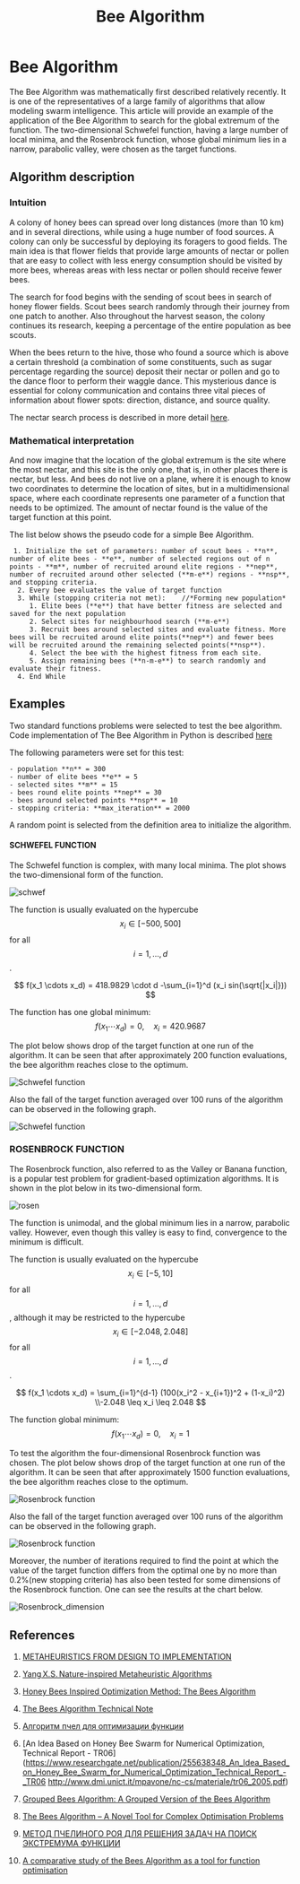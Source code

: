﻿---
layout: default
title: Bee Algorithm
parent: Zero order methods
grand_parent: Methods
nav_order: 3
---

   # Bee Algorithm

   The Bee Algorithm was mathematically first described relatively recently. It is one of the representatives of a large family of algorithms that allow modeling swarm intelligence. This article will provide an example of the application of the Bee Algorithm to search for the global extremum of the function. The two-dimensional Schwefel function, having a large number of local minima, and the Rosenbrock function, whose global minimum lies in a narrow, parabolic valley, were chosen as the target functions.


   ## Algorithm description

   ### Intuition

   A colony of honey bees can spread over long distances (more than 10 km) and in several directions, while using a huge number of food sources. A colony can only be successful by deploying its foragers to good fields. The main idea is that flower fields that provide large amounts of nectar or pollen that are easy to collect with less energy consumption should be visited by more bees, whereas areas with less nectar or pollen should receive fewer bees.

   The search for food begins with the sending of scout bees in search of honey flower fields. Scout bees search randomly through their journey from one patch to another. Also throughout the harvest season, the colony continues its research, keeping a percentage of the entire population as bee scouts.

   When the bees return to the hive, those who found a source which is above a certain threshold (a combination of some constituents, such as sugar percentage regarding the source) deposit their nectar or pollen and go to the dance floor to perform their waggle dance. This mysterious dance is essential for colony communication and contains three vital pieces of information about flower spots: direction, distance, and source quality.

   The nectar search process is described in more detail [here](https://www.researchgate.net/publication/260985621_The_Bees_Algorithm_Technical_Note).

   ### Mathematical interpretation

   And now imagine that the location of the global extremum is the site where the most nectar, and this site is the only one, that is, in other places there is nectar, but less. And bees do not live on a plane, where it is enough to know two coordinates to determine the location of sites, but in a multidimensional space, where each coordinate represents one parameter of a function that needs to be optimized. The amount of nectar found is the value of the target function at this point.

   The list below shows the pseudo code for a simple Bee Algorithm.

     1. Initialize the set of parameters: number of scout bees - **n**, number of elite bees - **e**, number of selected regions out of n points - **m**, number of recruited around elite regions - **nep**, number of recruited around other selected (**m-e**) regions - **nsp**, and stopping criteria.
      2. Every bee evaluates the value of target function
      3. While (stopping criteria not met):    //*Forming new population*
         1. Elite bees (**e**) that have better fitness are selected and saved for the next population
         2. Select sites for neighbourhood search (**m-e**)
         3. Recruit bees around selected sites and evaluate fitness. More bees will be recruited around elite points(**nep**) and fewer bees will be recruited around the remaining selected points(**nsp**).
         4. Select the bee with the highest fitness from each site.
         5. Assign remaining bees (**n-m-e**) to search randomly and evaluate their fitness.
      4. End While

   ## Examples

   Two standard functions problems were selected to test the bee algorithm. Code implementation of The Bee Algorithm in Python is described [here](https://jenyay.net/Programming/Bees)

   The following parameters were set for this test: 

    - population **n** = 300 
    - number of elite bees **e** = 5
    - selected sites **m** = 15
    - bees round elite points **nep** = 30
    - bees around selected points **nsp** = 10
    - stopping criteria: **max_iteration** = 2000

   A random point is selected from the definition area to initialize the algorithm.

   ####  SCHWEFEL FUNCTION

   The Schwefel function is complex, with many local minima. The plot shows the two-dimensional form of the function.

   ![schwef](./Schwefel_function_plot.svg)

   The function is usually evaluated on the hypercube $$ x_i \in [-500, 500] $$  for all $$ i = 1, ..., d $$.

   $$
   f(x_1 \cdots x_d) = 418.9829 \cdot d -\sum_{i=1}^d (x_i sin(\sqrt{|x_i|}))
   $$

   The function has one global minimum: 
   $$
   f(x_1 \cdots x_d) = 0, \quad x_i = 420.9687
   $$

   The plot below shows drop of the target function at one run of the algorithm. It can be seen that after approximately 200 function evaluations, the bee algorithm reaches close to the optimum.

   ![Schwefel function](./Schwefel_function.svg)

   Also the fall of the target function averaged over 100 runs of the algorithm can be observed in the following graph.

   ![Schwefel function](./Schwefel_average.svg)


   ### ROSENBROCK FUNCTION

   The Rosenbrock function, also referred to as the Valley or Banana function, is a popular test problem for gradient-based optimization algorithms. It is shown in the plot below in its two-dimensional form.

   ![rosen](./Rosenbrock_function_plot.svg)

   The function is unimodal, and the global minimum lies in a narrow, parabolic valley. However, even though this valley is easy to find, convergence to the minimum is difficult.

   The function is usually evaluated on the hypercube $$ x_i \in [-5, 10] $$  for all $$ i = 1, ..., d $$, although it may be restricted to the hypercube $$ x_i \in [-2.048, 2.048] $$  for all $$ i = 1, ..., d $$.

   $$
   f(x_1 \cdots x_d) = \sum_{i=1}^{d-1} (100(x_i^2 - x_{i+1})^2 + (1-x_i)^2) \\-2.048 \leq x_i \leq 2.048
   $$

   The function global minimum: 
   $$
   f(x_1 \cdots x_d) = 0, \quad x_i = 1
   $$

   To test the algorithm the four-dimensional Rosenbrock function was chosen. The plot below shows drop of the target function at one run of the algorithm. It can be seen that after approximately 1500 function evaluations, the bee algorithm reaches close to the optimum.

   ![Rosenbrock function](./Rosenbrock_function.svg)

   Also the fall of the target function averaged over 100 runs of the algorithm can be observed in the following graph.

   ![Rosenbrock function](./Rosenbrock_average.svg)

   Moreover, the number of iterations required to find the point at which the value of the target function differs from the optimal one by no more than 0.2%(new stopping criteria) has also been tested for some dimensions of the Rosenbrock function. One can see the results at the chart below.

   ![Rosenbrock_dimension](./Rosenbrock_dimension.svg)

   ## References

   1.	[METAHEURISTICS FROM DESIGN TO IMPLEMENTATION](http://ie.sharif.edu/~so/Metaheuristics.pdf)

   2.	[Yang X.S. Nature-inspired Metaheuristic Algorithms](https://pdfs.semanticscholar.org/a965/845f1dce0d0755f8c04d8ef8b7b1a3280503.pdf)

   3.	[Honey Bees Inspired Optimization Method: The Bees Algorithm](https://www.ncbi.nlm.nih.gov/pmc/articles/PMC4553508/)

   4.	[The Bees Algorithm Technical Note](https://www.researchgate.net/publication/260985621_The_Bees_Algorithm_Technical_Note)

   5.	[Алгоритм пчел для оптимизации функции](https://jenyay.net/Programming/Bees)

   6.	[An Idea Based on Honey Bee Swarm for Numerical Optimization, Technical Report - TR06](https://www.researchgate.net/publication/255638348_An_Idea_Based_on_Honey_Bee_Swarm_for_Numerical_Optimization_Technical_Report_-_TR06
      http://www.dmi.unict.it/mpavone/nc-cs/materiale/tr06_2005.pdf)

   7.	[Grouped Bees Algorithm: A Grouped Version of the Bees Algorithm](https://www.researchgate.net/publication/313111267_Grouped_Bees_Algorithm_A_Grouped_Version_of_the_Bees_Algorithm)

   8.	[The Bees Algorithm – A Novel Tool for Complex Optimisation Problems](https://www.researchgate.net/publication/253611651_The_Bees_Algorithm_-_A_Novel_Tool_for_Complex_Optimisation_Problems)

   9.	[МЕТОД ПЧЕЛИНОГО РОЯ ДЛЯ РЕШЕНИЯ ЗАДАЧ НА ПОИСК ЭКСТРЕМУМА ФУНКЦИИ](http://scientificjournal.ru/images/PDF/2018/VNO-40/metod-pchelinogo.pdf)

   10.	[A comparative study of the Bees Algorithm as a tool for function optimisation](https://www.tandfonline.com/doi/pdf/10.1080/23311916.2015.1091540?needAccess=true)
